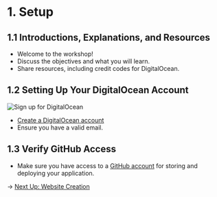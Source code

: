 # 1. Setup

## 1.1 Introductions, Explanations, and Resources

- Welcome to the workshop!
- Discuss the objectives and what you will learn.
- Share resources, including credit codes for DigitalOcean.

## 1.2 Setting Up Your DigitalOcean Account

![Sign up for DigitalOcean](https://funko-workshop.nyc3.digitaloceanspaces.com/setup/0.jpg)

- [Create a DigitalOcean account](https://www.digitalocean.com/)
- Ensure you have a valid email.

## 1.3 Verify GitHub Access

- Make sure you have access to a [GitHub account](https://github.com/) for storing and deploying your application.

→ [Next Up: Website Creation](WEBSITE.md) 
